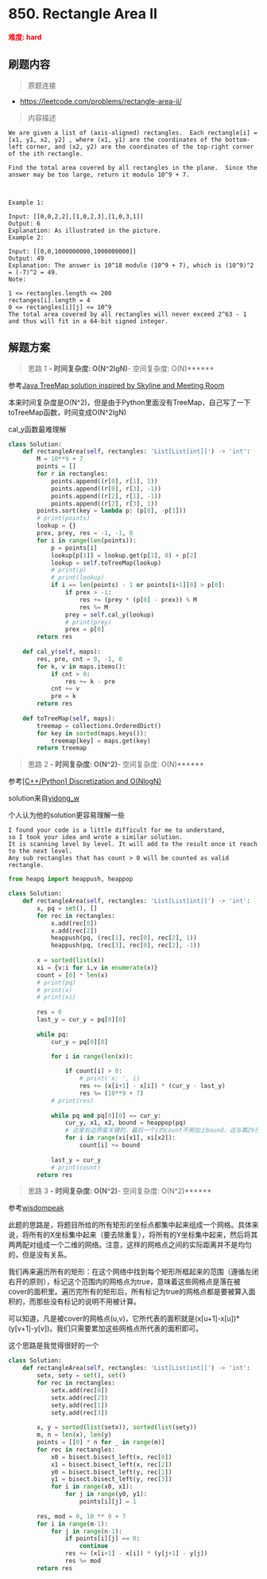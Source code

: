 # 850. Rectangle Area II

**<font color=red>难度: hard</font>**

## 刷题内容

> 原题连接

* https://leetcode.com/problems/rectangle-area-ii/

> 内容描述

```
We are given a list of (axis-aligned) rectangles.  Each rectangle[i] = [x1, y1, x2, y2] , where (x1, y1) are the coordinates of the bottom-left corner, and (x2, y2) are the coordinates of the top-right corner of the ith rectangle.

Find the total area covered by all rectangles in the plane.  Since the answer may be too large, return it modulo 10^9 + 7.



Example 1:

Input: [[0,0,2,2],[1,0,2,3],[1,0,3,1]]
Output: 6
Explanation: As illustrated in the picture.
Example 2:

Input: [[0,0,1000000000,1000000000]]
Output: 49
Explanation: The answer is 10^18 modulo (10^9 + 7), which is (10^9)^2 = (-7)^2 = 49.
Note:

1 <= rectangles.length <= 200
rectanges[i].length = 4
0 <= rectangles[i][j] <= 10^9
The total area covered by all rectangles will never exceed 2^63 - 1 and thus will fit in a 64-bit signed integer.
```

## 解题方案

> 思路 1
******- 时间复杂度: O(N^2lgN)******- 空间复杂度: O(N)******

参考[Java TreeMap solution inspired by Skyline and Meeting Room](https://leetcode.com/problems/rectangle-area-ii/discuss/137941/Java-TreeMap-solution-inspired-by-Skyline-and-Meeting-Room)

本来时间复杂度是O(N^2)，但是由于Python里面没有TreeMap，自己写了一下toTreeMap函数，时间变成O(N^2lgN)

cal_y函数最难理解

```python
class Solution:
    def rectangleArea(self, rectangles: 'List[List[int]]') -> 'int':
        M = 10**9 + 7
        points = []
        for r in rectangles:
            points.append((r[0], r[1], 1))
            points.append((r[0], r[3], -1))
            points.append((r[2], r[1], -1))
            points.append((r[2], r[3], 1))
        points.sort(key = lambda p: (p[0], -p[1]))
        # print(points)
        lookup = {}
        prex, prey, res = -1, -1, 0
        for i in range(len(points)):
            p = points[i]
            lookup[p[1]] = lookup.get(p[1], 0) + p[2]
            lookup = self.toTreeMap(lookup)
            # print(p)
            # print(lookup)
            if i == len(points) - 1 or points[i+1][0] > p[0]:
                if prex > -1:
                    res += (prey * (p[0] - prex)) % M
                    res %= M
                prey = self.cal_y(lookup)
                # print(prey)
                prex = p[0]
        return res
    
    def cal_y(self, maps):
        res, pre, cnt = 0, -1, 0
        for k, v in maps.items():
            if cnt > 0:
                res += k - pre
            cnt += v
            pre = k
        return res
    
    def toTreeMap(self, maps):
        treemap = collections.OrderedDict()
        for key in sorted(maps.keys()):
            treemap[key] = maps.get(key)
        return treemap
```

> 思路 2
******- 时间复杂度: O(N^2)******- 空间复杂度: O(N)******

参考[[C++/Python] Discretization and O(NlogN)](https://leetcode.com/problems/rectangle-area-ii/discuss/137914/C%2B%2BPython-Discretization-and-O(NlogN))

solution来自[yidong_w](https://leetcode.com/yidong_w/)

个人认为他的solution更容易理解一些


```
I found your code is a little difficult for me to understand, 
so I took your idea and wrote a similar solution.
It is scanning level by level. It will add to the result once it reach to the next level. 
Any sub rectangles that has count > 0 will be counted as valid rectangle.
```

```python
from heapq import heappush, heappop

class Solution:
    def rectangleArea(self, rectangles: 'List[List[int]]') -> 'int':
        x, pq = set(), []
        for rec in rectangles:
            x.add(rec[0])
            x.add(rec[2])
            heappush(pq, (rec[1], rec[0], rec[2], 1))
            heappush(pq, (rec[3], rec[0], rec[2], -1))
        
        x = sorted(list(x))
        xi = {v:i for i,v in enumerate(x)}
        count = [0] * len(x)
        # print(pq)
        # print(x)
        # print(xi)
        
        res = 0
        last_y = cur_y = pq[0][0]
        
        while pq:
            cur_y = pq[0][0]

            for i in range(len(x)):
                
                if count[i] > 0:
                    # print('x: ', i)
                    res += (x[i+1] - x[i]) * (cur_y - last_y)
                    res %= (10**9 + 7)
            # print(res)
    
            while pq and pq[0][0] == cur_y:
                cur_y, x1, x2, bound = heappop(pq)
                # 这里右边界蛮关键的，最后一个i的count不用加上bound，这与第29行的x[i+1]有关，否则会out of bound
                for i in range(xi[x1], xi[x2]): 
                    count[i] += bound
            
            last_y = cur_y
            # print(count)
        return res
```


> 思路 3
******- 时间复杂度: O(N^2)******- 空间复杂度: O(N^2)******

参考[wisdompeak](https://github.com/wisdompeak/LeetCode/tree/master/Others/850.Rectangle-Area-II)

此题的思路是，将题目所给的所有矩形的坐标点都集中起来组成一个网格。具体来说，将所有的X坐标集中起来（要去除重复），将所有的Y坐标集中起来，然后将其两两配对组成一个二维的网络。注意，这样的网格点之间的实际距离并不是均匀的，但是没有关系。

我们再来遍历所有的矩形：在这个网络中找到每个矩形所框起来的范围（遵循左闭右开的原则），标记这个范围内的网格点为true，意味着这些网格点是落在被cover的面积里。遍历完所有的矩形后，所有标记为true的网格点都是要被算入面积的，而那些没有标记的说明不用被计算。

可以知道，凡是被cover的网格点(u,v)，它所代表的面积就是(x[u+1]-x[u])*(y[v+1]-y[v])。我们只需要累加这些网格点所代表的面积即可。


这个思路是我觉得很好的一个

```python
class Solution:
    def rectangleArea(self, rectangles: 'List[List[int]]') -> 'int':
        setx, sety = set(), set()
        for rec in rectangles:
            setx.add(rec[0])
            setx.add(rec[2])
            sety.add(rec[1])
            sety.add(rec[3])
            
        x, y = sorted(list(setx)), sorted(list(sety))
        m, n = len(x), len(y)
        points = [[0] * n for _ in range(m)]
        for rec in rectangles:
            x0 = bisect.bisect_left(x, rec[0]) 
            x1 = bisect.bisect_left(x, rec[2]) 
            y0 = bisect.bisect_left(y, rec[1]) 
            y1 = bisect.bisect_left(y, rec[3]) 
            for i in range(x0, x1):
                for j in range(y0, y1):
                    points[i][j] = 1
                    
        res, mod = 0, 10 ** 9 + 7
        for i in range(m-1):
            for j in range(n-1):
                if points[i][j] == 0:
                    continue
                res += (x[i+1] - x[i]) * (y[j+1] - y[j])
                res %= mod
        return res
```




















